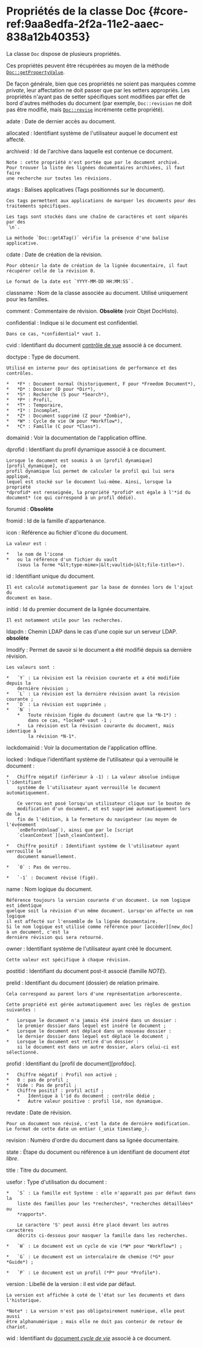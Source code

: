 # Propriétés de la classe Doc {#core-ref:9aa8edfa-2f2a-11e2-aaec-838a12b40353}

La classe `Doc` dispose de plusieurs propriétés.

Ces propriétés peuvent être récupérées au moyen de la méthode
[`Doc::getPropertyValue`][docgetprop].

De façon générale, bien que ces propriétés ne soient pas marquées comme
*private*, leur affectation ne doit passer que par les setters appropriés. Les
propriétés n'ayant pas de setter spécifiques sont modifiées par effet de bord
d'autres méthodes du document (par exemple, `Doc::revision` ne doit pas être
modifié, mais [`Doc::revise`][docrevise] incrémente cette propriété).

adate
:   Date de dernier accès au document.

allocated
:   Identifiant système de l'utilisateur auquel le document est affecté.

archiveid
:   Id de l'archive dans laquelle est contenue ce document.
    
    Note : cette propriété n'est portée que par le document archivé.
    Pour trouver la liste des lignées documentaires archivées, il faut faire 
    une recherche sur toutes les révisions.

atags
:   Balises applicatives (Tags positionnés sur le document).
    
    Ces tags permettent aux applications de marquer les documents pour des 
    traitements spécifiques.
    
    Les tags sont stockés dans une chaîne de caractères et sont séparés par des 
    `\n`.
    
    La méthode `Doc::getATag()` vérifie la présence d'une balise applicative.

cdate
:   Date de création de la révision.
    
    Pour obtenir la date de création de la lignée documentaire, il faut
    récupérer celle de la révision 0.
    
    Le format de la date est `YYYY-MM-DD HH:MM:SS`.

classname
:   Nom de la classe associée au document. Utilisé uniquement pour les familles.

comment
:   Commentaire de révision.
    **Obsolète** (voir Objet DocHisto).

confidential
:   Indique si le document est confidentiel.
    
    Dans ce cas, *confidential* vaut 1.

cvid
:   Identifiant du document [contrôle de vue][CVDoc] associé à ce document.

doctype
:   Type de document.
    
    Utilisé en interne pour des optimisations de performance et des contrôles.
    
    *   *F* : Document normal (historiquement, F pour *Freedom Document*),
    *   *D* : Dossier (D pour *Dir*),
    *   *S* : Recherche (S pour *Search*),
    *   *P* : Profil,
    *   *T* : Temporaire,
    *   *I* : Incomplet,
    *   *Z* : Document supprimé (Z pour *Zombie*),
    *   *W* : Cycle de vie (W pour *Workflow*),
    *   *C* : Famille (C pour *Class*).

domainid
:   Voir la documentation de l'application offline.

dprofid
:   Identifiant du profil dynamique associé à ce document.
    
    Lorsque le document est soumis à un [profil dynamique][profil_dynamique], ce
    profil dynamique lui permet de calculer le profil qui lui sera appliqué,
    lequel est stocké sur le document lui-même. Ainsi, lorsque la propriété
    *dprofid* est renseignée, la propriété *profid* est égale à l'*id du
    document* (ce qui correspond à un profil dédié).

forumid
:   **Obsolète**

fromid
:   Id de la famille d'appartenance.

icon
:   Référence au fichier d'icone du document.
    
    La valeur est :
    
    *   le nom de l'icone
    *   ou la référence d'un fichier du vault 
        (sous la forme *&lt;type-mime>|&lt;vaultid>|&lt;file-title>*).

id
:   Identifiant unique du document.
    
    Il est calculé automatiquement par la base de données lors de l'ajout du
    document en base.

initid
:   Id du premier document de la lignée documentaire.
    
    Il est notamment utile pour les recherches.

ldapdn
:   Chemin LDAP dans le cas d'une copie sur un serveur LDAP.
    **obsolète**

lmodify
:   Permet de savoir si le document a été modifié depuis sa dernière révision.
    
    Les valeurs sont :
    
    *   `Y` : La révision est la révision courante et a été modifiée depuis la
        dernière révision ;
    *   `L` : La révision est la dernière révision avant la révision courante ;
    *   `D` : La révision est supprimée ;
    *   `N` :
        *   Toute révision figée du document (autre que la *N-1*) :
            dans ce cas, *locked* vaut -1 ;
        *   La révision est la révision courante du document, mais identique à
            la révision *N-1*.

lockdomainid
:   Voir la documentation de l'application offline.

locked
:   Indique l'identifiant système de l'utilisateur qui a verrouillé le document :
    
    *   Chiffre négatif (inférieur à -1) : La valeur absolue indique l'identifiant
        système de l'utilisateur ayant verrouillé le document automatiquement.
        
        Ce verrou est posé lorsqu'un utilisateur clique sur le bouton de
        modification d'un document, et est supprimé automatiquement lors de la
        fin de l'édition, à la fermeture du navigateur (au moyen de l'événement
        `onBeforeUnload`), ainsi que par le [script
        `cleanContext`][wsh_cleanContext].
        
    *   Chiffre positif : Identifiant système de l'utilisateur ayant verrouillé le
        document manuellement.
        
    *   `0` : Pas de verrou.
        
    *   `-1` : Document révisé (figé).

name
:   Nom logique du document.
    
    Référence toujours la version courante d'un document. Le nom logique est identique
    quelque soit la révision d'un même document. Lorsqu'on affecte un nom logique 
    il est affecté sur l'ensemble de la lignée documentaire.
    Si le nom logique est utilisé comme référence pour [accèder][new_doc] à un document, c'est la
    dernière révision qui sera retourné.

owner
:   Identifiant système de l'utilisateur ayant créé le document.
    
    Cette valeur est spécifique à chaque révision.

postitid
:   Identifiant du document post-it associé (famille *NOTE*).

prelid
:   Identifiant du document (dossier) de relation primaire.
    
    Cela correspond au parent lors d'une représentation arborescente.
    
    Cette propriété est gérée automatiquement avec les règles de gestion suivantes :
    
    *   Lorsque le document n'a jamais été inséré dans un dossier : 
        le premier dossier dans lequel est inséré le document ;
    *   Lorsque le document est déplacé dans un nouveau dossier : 
        le dernier dossier dans lequel est déplacé le document ;
    *   Lorsque le document est retiré d'un dossier : 
        si le document est dans un autre dossier, alors celui-ci est sélectionné.

profid
:   Identifiant du [profil de document][profdoc].
    
    *   Chiffre négatif : Profil non activé ;
    *   0 : pas de profil ;
    *   Vide : Pas de profil ;
    *   Chiffre positif : profil actif ;
        *   Identique à l'id du document : contrôle dédié ;
        *   Autre valeur positive : profil lié, non dynamique.

revdate
:   Date de révision.
    
    Pour un document non révisé, c'est la date de dernière modification.
    Le format de cette date un entier (_unix timestamp_).

revision
:   Numéro d'ordre du document dans sa lignée documentaire.

state
:   Étape du document ou référence à un identifiant de document *état libre*.

title
:   Titre du document.

usefor
:   Type d'utilisation du document :
    
    *   `S` : La famille est Système : elle n'apparaît pas par défaut dans la
        liste des familles pour les *recherches*, *recherches détaillées* ou
        *rapports*.
        
        Le caractère 'S' peut aussi être placé devant les autres caractères
        décrits ci-dessous pour masquer la famille dans les recherches.
        
    *   `W` : Le document est un cycle de vie (*W* pour *Workflow*) ;
        
    *   `G` : Le document est un intercalaire de chemise (*G* pour *Guide*) ;
        
    *   `P` : Le document est un profil (*P* pour *Profile*).

version
:   Libellé de la version : il est vide par défaut.
    
    La version est affichée à coté de l'état sur les documents et dans
    l'historique.
    
    *Note* : La version n'est pas obligatoirement numérique, elle peut aussi
    être alphanumérique ; mais elle ne doit pas contenir de retour de chariot.

wid
:   Identifiant du [document *cycle de vie*][WF_document] associé à ce document.

<!-- links -->
[docrevise]:        #core-ref:882e3730-0483-4dbc-9b9d-0d0b5cc31d38
[docgetprop]:       #core-ref:80e3ca49-26ea-4090-9fcd-7b92bf9d5c6d
[CVDoc]:            #core-ref:017f061a-7c12-42f8-aa9b-276cf706e7e0
[profil_dynamique]: #core-ref:bc24834a-b380-4681-ae94-08b93076a7e8
[wsh_cleanContext]: #core-ref:100b123b-da1a-45b4-848b-0622f3e09a40
[WF_document]:      #core-ref:b541e22f-5ece-4d19-8460-0cb0c5f3ec7a
[docprof]:          #core-ref:f1575705-10e8-4bf2-83b3-4c0b5bfb77cf
[docprofdyn]:       #core-ref:bc24834a-b380-4681-ae94-08b93076a7e8
[new_doc]:          #core-ref:e978cbd1-5f54-4a06-a6be-f1c079c2d734